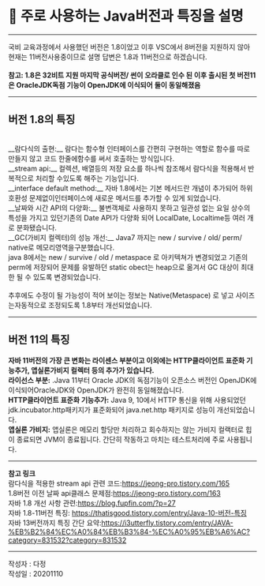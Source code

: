 
# 🎯 주로 사용하는 Java버전과 특징을 설명  <br>
---
국비 교육과정에서 사용했던 버전은 1.8이었고 이후 VSC에서 8버전을 지원하지 않아 현재는 11버전사용중이므로 설명 답변은 1.8과 11버전으로 하겠습니다.<br>  
__참고: 1.8은 32비트 지원 마지막 공식버전/ 썬이 오라클로 인수 된 이후 출시된 첫 버전11은 OracleJDK독점 기능이 OpenJDK에 이식되어 둘이 동일해졌음__  <br>

---
## 버전 1.8의 특징  
<br>
 __람다식의 출현:__ 람다는 함수형 인터페이스를 간편히 구현하는 역할로 함수를 따로 만들지 않고 코드 한줄에함수를 써서 호출하는 방식입니다. <br>
 __stream api:__  컬렉션,  배열등의 저장 요소를 하나씩 참조해서 람다식을 적용해서 반복적으로 처리할 수있도록 해주는 기능입니다.  <br>
 __interface default method:__  자바 1.8에서는 기본 메서드란 개념이 추가되어 하위호환성 문제없이인터페이스에 새로운 메서드를 추가할 수 있게 되었습니다.  <br>
 __날짜와 시간 API의 다양화:__  불변객체로 사용하지 못하고 일관성 없는 요일 상수의 특성을 가지고 있던기존의 Date API가 다양화 되어 LocalDate, Localtime등 여러 개로 분화됐습니다. <br>
 __GC(가비지 컬렉터)의 성능 개선:__   Java7  까지는  new / survive / old/ perm/ native로 메모리영역을구분했습니다. <br>
java 8에서는 new / survive / old / metaspace 로 아키텍쳐가 변경되었고 기존의perm에 저장되어 문제를 유발하던 static obect는 heap으로 옮겨서 GC 대상이 최대한 될 수 있도록 변경되었습니다. <br>  <br>
추후에도 수정이 될 가능성이 적어 보이는 정보는 Native(Metaspace) 로 넣고 사이즈는자동적으로 조정되도록 1.8부터 개선되었습니다.  <br>

---
## 버전 11의 특징<br>
__자바 11버전의 가장 큰 변화는 라이센스 부분이고 이외에는 HTTP클라이언트 표준화 기능추가,  앱실론가비지 컬렉터 등의 추가가 있습니다.__  <br>
 __라이선스 부분:__ .Java 11부터 Oracle JDK의 독점기능이 오픈소스 버전인 OpenJDK에 이식되어OracleJDK와 OpenJDK가 완전히 동일해졌습니다.<br>
 __HTTP클라이언트 표준화 기능추가:__  Java 9, 10에서 HTTP  통신을 위해 사용되었던  jdk.incubator.http패키지가 표준화되어 java.net.http 패키지로 성능이 개선되었습니다. <br>
 __앱실론 가비지:__ 앱실론은 메모리 할당만 처리하고 회수하지는 않는 가비지 컬랙터로 힙이 종료되면 JVM이 종료됩니다. 간단히 작동하고 마치는 테스트처리에 주로 사용됩니다.<br>

---
**참고 링크**  <br>
람다식을 적용한 stream api 관련 코드:https://jeong-pro.tistory.com/165  <br>
1.8버전 이전 날짜 api클래스 문제점:https://jeong-pro.tistory.com/163  <br>
자바 1.8 개선 사항 관련:https://blog.fupfin.com/?p=27  <br>
자바 1.8\-11버전 특징: https://thatisgood.tistory.com/entry/Java-10-버전-특징  <br>
자바 13버전까지 특징 간단 요약:https://i3utterfly.tistory.com/entry/JAVA-%EB%B2%84%EC%A0%84%EB%B3%84-%EC%A0%95%EB%A6%AC?category=831532?category=831532  <br>

---
작성자 : 다정  <br>
작성일 : 20201110

